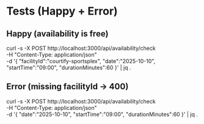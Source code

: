 # Tests (Happy + Error)

## Happy (availability is free)
curl -s -X POST http://localhost:3000/api/availability/check \
  -H "Content-Type: application/json" \
  -d '{ "facilityId":"courtify-sportsplex", "date":"2025-10-10", "startTime":"09:00", "durationMinutes":60 }' | jq .

## Error (missing facilityId → 400)
curl -s -X POST http://localhost:3000/api/availability/check \
  -H "Content-Type: application/json" \
  -d '{ "date":"2025-10-10", "startTime":"09:00", "durationMinutes":60 }' | jq .
